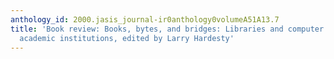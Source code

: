 ```yaml
---
anthology_id: 2000.jasis_journal-ir0anthology0volumeA51A13.7
title: 'Book review: Books, bytes, and bridges: Libraries and computer centers in
  academic institutions, edited by Larry Hardesty'
---
```

